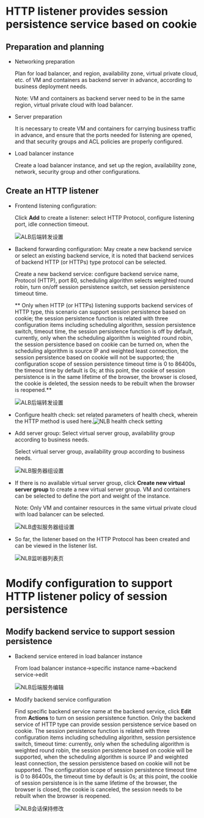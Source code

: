 # HTTP listener provides session persistence service based on cookie

## Preparation and planning

- Networking preparation

	Plan for load balancer, and region, availability zone, virtual private cloud, etc. of VM and containers as backend server in advance, according to business deployment needs.
	
	Note: VM and containers as backend server need to be in the same region, virtual private cloud with load balancer.

- Server preparation

	It is necessary to create VM and containers for carrying business traffic in advance, and ensure that the ports needed for listening are opened, and that security groups and ACL policies are properly configured.

- Load balancer instance

	Create a load balancer instance, and set up the region, availability zone, network, security group and other configurations.

## Create an HTTP listener

- Frontend listening configuration:

  Click **Add** to create a listener: select HTTP Protocol, configure listening port, idle connection timeout.

  ![ALB后端转发设置](../../../../image/Networking/ALB/ALB-101.png)

- Backend forwarding configuration: May create a new backend service or select an existing backend service, it is noted that backend services of backend HTTP (or HTTPs) type protocol can be selected.

  Create a new backend service: configure backend service name, Protocol (HTTP), port 80, scheduling algorithm selects weighted round robin, turn on/off session persistence switch, set session persistence timeout time.

    ** Only when HTTP (or HTTPs) listening supports backend services of HTTP type, this scenario can support session persistence based on cookie; the session persistence function is related with three configuration items including scheduling algorithm, session persistence switch, timeout time, the session persistence function is off by default, currently, only when the scheduling algorithm is weighted round robin, the session persistence based on cookie can be turned on, when the scheduling algorithm is source IP and weighted least connection, the session persistence based on cookie will not be supported; the configuration scope of session persistence timeout time is 0 to 86400s, the timeout time by default is 0s; at this point, the cookie of session persistence is in the same lifetime of the browser, the browser is closed, the cookie is deleted, the session needs to be rebuilt when the browser is reopened.**

  ![ALB后端转发设置](../../../../image/Networking/ALB/ALB-102.png)

- Configure health check: set related parameters of health check, wherein the HTTP method is used here.![NLB health check setting](../../../../image/Networking/ALB/ALB-103.png)

- Add server group: Select virtual server group, availability group according to business needs.

  Select virtual server group, availability group according to business needs.

  ![NLB服务器组设置](../../../../image/Networking/ALB/ALB-105.png)

- If there is no available virtual server group, click **Create new virtual server group** to create a new virtual server group. VM and containers can be selected to define the port and weight of the instance.

  Note: Only VM and container resources in the same virtual private cloud with load balancer can be selected.

  ![NLB虚拟服务器组设置](../../../../image/Networking/ALB/ALB-106.png)

- So far, the listener based on the HTTP Protocol has been created and can be viewed in the listener list.

  ![NLB监听器列表页](../../../../image/Networking/ALB/ALB-104.png)

# Modify configuration to support HTTP listener policy of session persistence

## Modify backend service to support session persistence

- Backend service entered in load balancer instance

	From load balancer instance->specific instance name->backend service->edit
  
     ![NLB后端服务编辑](../../../../image/Networking/ALB/ALB-107.png)

- Modify backend service configuration

	Find specific backend service name at the backend service, click **Edit** from **Actions** to turn on session persistence function. Only the backend service of HTTP type can provide session persistence service based on cookie. The session persistence function is related with three configuration items including scheduling algorithm, session persistence switch, timeout time: currently, only when the scheduling algorithm is weighted round robin, the session persistence based on cookie will be supported, when the scheduling algorithm is source IP and weighted least connection, the session persistence based on cookie will not be supported. The configuration scope of session persistence timeout time is 0 to 86400s, the timeout time by default is 0s; at this point, the cookie of session persistence is in the same lifetime of the browser, the browser is closed, the cookie is canceled, the session needs to be rebuilt when the browser is reopened.

   ![NLB会话保持修改](../../../../image/Networking/ALB/ALB-108.png)



